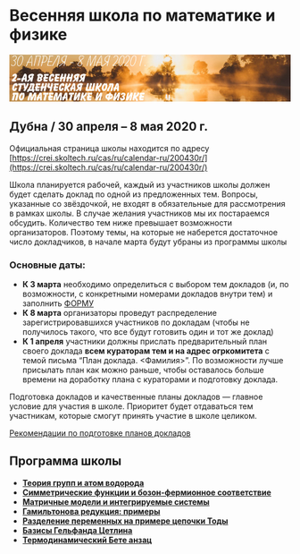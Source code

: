 # Весенняя школа по математике и физике

![Весенняя школа по математике и физике](./conf200430.jpg)

## Дубна / 30 апреля – 8 мая 2020 г.

Официальная страница школы находится по адресу [https://crei.skoltech.ru/cas/ru/calendar-ru/200430r/](https://crei.skoltech.ru/cas/ru/calendar-ru/200430r/)

Школа планируется рабочей, каждый из участников школы должен будет сделать доклад по одной из предложенных тем. Вопросы, указанные со звёздочкой, не входят в обязательные для рассмотрения в рамках школы. В случае желания участников мы их постараемся обсудить. Количество тем ниже превышает возможности организаторов. Поэтому темы, на которые не наберется достаточное число докладчиков, в начале марта будут убраны из программы школы

### Основные даты:
-  **К 3 марта** необходимо определиться с выбором тем докладов (и, по возможности, с конкретными номерами докладов внутри тем) и заполнить [ФОРМУ](https://docs.google.com/forms/d/e/1FAIpQLSeW2S15pqZi3r3237gk7neTAmrCwYKqy9bFb03FNtfdSmGBmw/viewform)
-  **К 8 марта** организаторы проведут распределение зарегистрировавшихся участников по докладам (чтобы не получилось такого, что все будут готовить один и тот же доклад)
- **К 1 апреля** участники должны прислать предварительный план своего доклада **всем кураторам тем и на адрес огркомитета** с темой письма “План доклада. <Фамилия>”. По возможности лучше присылать план как можно раньше, чтобы оставалось больше времени на доработку плана с кураторами и подготовку доклада.

Подготовка докладов и качественные планы докладов — главное условие для участия в школе. Приоритет будет отдаваться тем участникам, которые смогут принять участие в школе целиком.

[Рекомендации по подготовке планов докладов](./plan.md)

## Программа школы

- [__Теория групп и атом водорода__](./hydrogen.md)
- [__Симметрические функции и бозон-фермионное соответствие__](./boson_fermion.md)
- [__Матричные модели и интегрируемые системы__](./matrix_models.md)
- [__Гамильтонова редукция: примеры__](./hamiltonian_reduction.md)
- [__Разделение переменных на примере цепочки Тоды__](./sep_var.md)
- [__Базисы Гельфанда Цетлина__](./Gelfand_Tsetlin.md)
- [__Термодинамический Бете анзац__](./tba.md)
